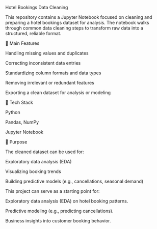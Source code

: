 Hotel Bookings Data Cleaning

This repository contains a Jupyter Notebook focused on cleaning and preparing a hotel bookings dataset for analysis. The notebook walks through common data cleaning steps to transform raw data into a structured, reliable format.



🔹 Main Features

Handling missing values and duplicates

Correcting inconsistent data entries

Standardizing column formats and data types

Removing irrelevant or redundant features

Exporting a clean dataset for analysis or modeling



🔹 Tech Stack

Python

Pandas, NumPy

Jupyter Notebook



🔹 Purpose

The cleaned dataset can be used for:

Exploratory data analysis (EDA)

Visualizing booking trends

Building predictive models (e.g., cancellations, seasonal demand)



This project can serve as a starting point for:

Exploratory data analysis (EDA) on hotel booking patterns.

Predictive modeling (e.g., predicting cancellations).

Business insights into customer booking behavior.
